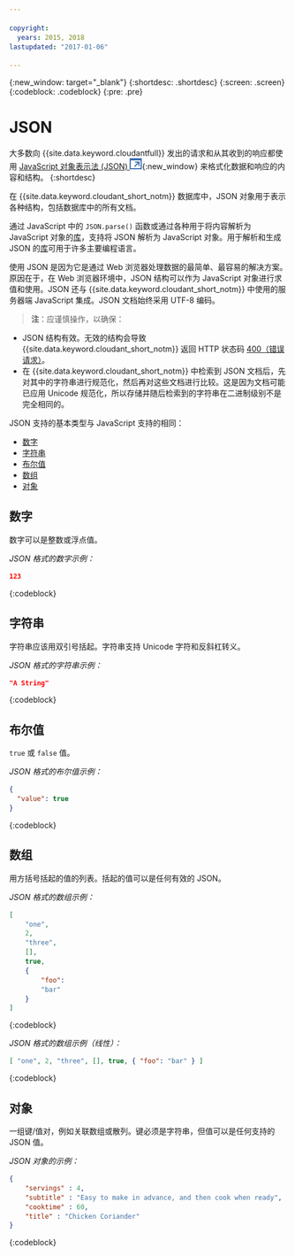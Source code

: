 ```yaml
---

copyright:
  years: 2015, 2018
lastupdated: "2017-01-06"

---
```


{:new_window: target="_blank"}
{:shortdesc: .shortdesc}
{:screen: .screen}
{:codeblock: .codeblock}
{:pre: .pre}

# JSON

大多数向 {{site.data.keyword.cloudantfull}} 发出的请求和从其收到的响应都使用 [JavaScript 对象表示法 (JSON) ![外部链接图标](../images/launch-glyph.svg "外部链接图标")](https://en.wikipedia.org/wiki/JSON){:new_window} 来格式化数据和响应的内容和结构。
{:shortdesc}

在 {{site.data.keyword.cloudant_short_notm}} 数据库中，JSON 对象用于表示各种结构，包括数据库中的所有文档。

通过 JavaScript 中的 `JSON.parse()` 函数或通过各种用于将内容解析为 JavaScript 对象的[库](../libraries/index.html)，支持将 JSON 解析为 JavaScript 对象。用于解析和生成 JSON 的[库](../libraries/index.html)可用于许多主要编程语言。

使用 JSON 是因为它是通过 Web 浏览器处理数据的最简单、最容易的解决方案。原因在于，在 Web 浏览器环境中，JSON 结构可以作为 JavaScript 对象进行求值和使用。JSON 还与 {{site.data.keyword.cloudant_short_notm}} 中使用的服务器端 JavaScript 集成。JSON 文档始终采用 UTF-8 编码。

>   **注**：应谨慎操作，以确保：

-   JSON 结构有效。无效的结构会导致 {{site.data.keyword.cloudant_short_notm}} 返回 HTTP 状态码 [400（错误请求）](../api/http.html#400)。
-   在 {{site.data.keyword.cloudant_short_notm}} 中检索到 JSON 文档后，先对其中的字符串进行规范化，然后再对这些文档进行比较。这是因为文档可能已应用 Unicode 规范化，所以存储并随后检索到的字符串在二进制级别不是完全相同的。

JSON 支持的基本类型与 JavaScript 支持的相同：

-   [数字](#numbers)
-   [字符串](#strings)
-   [布尔值](#booleans)
-   [数组](#arrays)
-   [对象](#objects)

## 数字

数字可以是整数或浮点值。

_JSON 格式的数字示例：_

```json
123
```
{:codeblock}

## 字符串

字符串应该用双引号括起。字符串支持 Unicode 字符和反斜杠转义。

_JSON 格式的字符串示例：_

```json
"A String"
```
{:codeblock}

## 布尔值

`true` 或 `false` 值。

_JSON 格式的布尔值示例：_

```json
{
  "value": true
}
```
{:codeblock}

## 数组

用方括号括起的值的列表。括起的值可以是任何有效的 JSON。

_JSON 格式的数组示例：_

```json
[
    "one",
    2,
    "three",
    [],
    true,
    {
        "foo":
        "bar"
    }
]
```
{:codeblock}

_JSON 格式的数组示例（线性）：_

```json
[ "one", 2, "three", [], true, { "foo": "bar" } ]
```
{:codeblock}

## 对象

一组键/值对，例如关联数组或散列。键必须是字符串，但值可以是任何支持的 JSON 值。

_JSON 对象的示例：_

```json
{
    "servings" : 4,
    "subtitle" : "Easy to make in advance, and then cook when ready",
    "cooktime" : 60,
    "title" : "Chicken Coriander"
}
```
{:codeblock}
